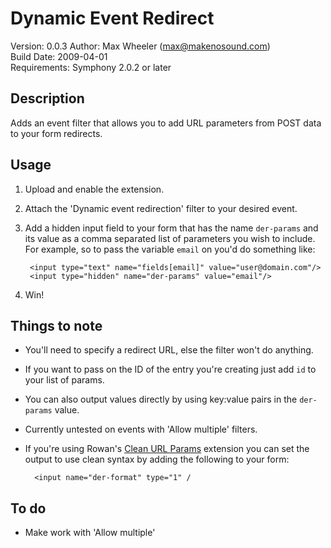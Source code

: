 # Dynamic Event Redirect #

Version: 0.0.3
Author: Max Wheeler ([max@makenosound.com](max@makenosound.com))  
Build Date: 2009-04-01  
Requirements: Symphony 2.0.2 or later

## Description ##

Adds an event filter that allows you to add URL parameters from POST data to your form redirects.

## Usage ##

1. Upload and enable the extension.
2. Attach the 'Dynamic event redirection' filter to your desired event.
3. Add a hidden input field to your form that has the name `der-params` and its value as a comma separated list of parameters you wish to include. For example, so to pass the variable `email` on you'd do something like:

		<input type="text" name="fields[email]" value="user@domain.com"/>
		<input type="hidden" name="der-params" value="email"/>

5. Win!

## Things to note ##

* You'll need to specify a redirect URL, else the filter won't do anything.
* If you want to pass on the ID of the entry you're creating just add `id` to your list of params.
* You can also output values directly by using key:value pairs in the `der-params` value.
* Currently untested on events with 'Allow multiple' filters.
* If you're using Rowan's [Clean URL Params](http://overture21.com/forum/comments.php?DiscussionID=795) extension you can set the output to use clean syntax by adding the following to your form:
	
		<input name="der-format" type="1" /

## To do ##

* Make work with 'Allow multiple'